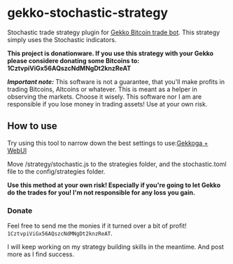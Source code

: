 # gekko-stochastic-strategy

Stochastic trade strategy plugin for [Gekko Bitcoin trade bot](https://github.com/askmike/gekko). This strategy simply uses the Stochastic indicators.

**This project is donationware.  If you use this strategy with your Gekko please considere donating some Bitcoins to: 1CztvpiViGx56AQszcNdMNgDt2knzReAT**

***Important note:*** This software is not a guarantee, that you'll make profits in trading Bitcoins, Altcoins or whatever.  This is meant as a helper in observing the markets.  Choose it wisely.  This software nor I am are responsible if you lose money in trading assets!  Use at your own risk.

## How to use

Try using this tool to narrow down the best settings to use:[Gekkoga + WebUI](https://github.com/DustinJSilk/gekkoga-plus-ui)

Move /strategy/stochastic.js to the strategies folder, and the stochastic.toml file to the config/strategies folder.

**Use this method at your own risk!  Especially if you're going to let Gekko do the trades for you!  I'm not responsible for any loss you gain.**

### Donate

Feel free to send me the monies if it turned over a bit of profit! `1CztvpiViGx56AQszcNdMNgDt2knzReAT`.

I will keep working on my strategy building skills in the meantime. And post more as I find success.